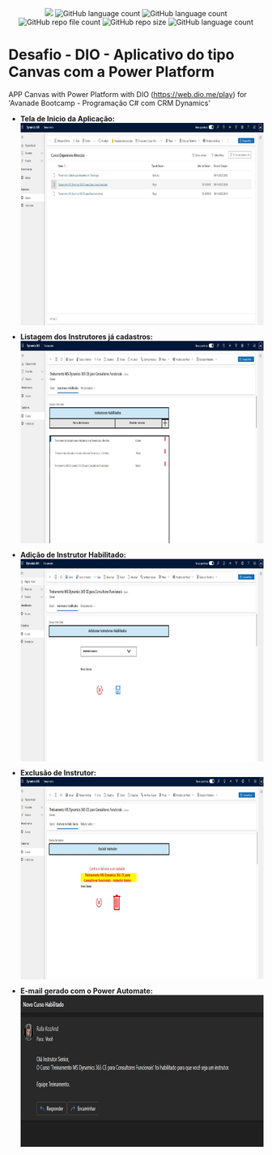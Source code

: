 <p align="center">
  <img src="http://img.shields.io/static/v1?label=STATUS&message=Concluded&color=blue&style=flat"/>
  <img alt="GitHub language count" src="https://img.shields.io/github/languages/count/Rafa-KozAnd/Challenge-App_Canvas_with_Power_Platform">
  <img alt="GitHub language count" src="https://img.shields.io/github/languages/top/Rafa-KozAnd/Challenge-App_Canvas_with_Power_Platform">
  <img alt="GitHub repo file count" src="https://img.shields.io/github/directory-file-count/Rafa-KozAnd/Challenge-App_Canvas_with_Power_Platform">
  <img alt="GitHub repo size" src="https://img.shields.io/github/repo-size/Rafa-KozAnd/Challenge-App_Canvas_with_Power_Platform">
  <img alt="GitHub language count" src="https://img.shields.io/github/license/Rafa-KozAnd/Challenge-App_Canvas_with_Power_Platform">
</p>

# Desafio - DIO - Aplicativo do tipo Canvas com a Power Platform

APP Canvas with Power Platform with DIO (https://web.dio.me/play) for 'Avanade Bootcamp - Programação C# com CRM Dynamics'

- <b> Tela de Inicio da Aplicação:</b>
  <img align="center" height="400" widht="600" src="/Print/Print1.JPG" /><br>
  
- <b> Listagem dos Instrutores já cadastros: </b>
  <img align="center" height="400" widht="600" src="/Print/Print2.JPG" /><br>
  
- <b> Adição de Instrutor Habilitado: </b>
  <img align="center" height="400" widht="600" src="/Print/Print3.JPG" /><br>

- <b> Exclusão de Instrutor: </b>
  <img align="center" height="400" widht="600" src="/Print/Print4.JPG" /><br>

- <b> E-mail gerado com o Power Automate: </b>
  <img align="center" height="300" widht="600" src="/Print/Print5.JPG" /><br>

